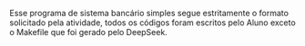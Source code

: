 Esse programa de sistema bancário simples segue estritamente o formato solicitado pela atividade, todos os códigos foram escritos pelo Aluno exceto o Makefile que foi gerado pelo DeepSeek.
